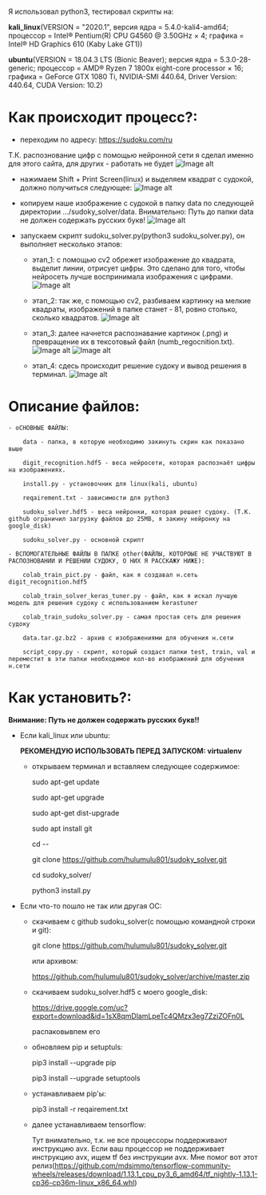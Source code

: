 Я использовал python3, тестировал скрипты на:

**kali_linux**(VERSION = "2020.1", версия ядра = 5.4.0-kali4-amd64; процессор = Intel® Pentium(R) CPU G4560 @ 3.50GHz × 4; графика = Intel® HD Graphics 610 (Kaby Lake GT1))

**ubuntu**(VERSION = 18.04.3 LTS (Bionic Beaver); версия ядра = 5.3.0-28-generic; процессор = AMD® Ryzen 7 1800x eight-core processor × 16; графика = GeForce GTX 1080 Ti, NVIDIA-SMI 440.64, Driver Version: 440.64, CUDA Version: 10.2)

# Как происходит процесс?:

- переходим по адресу: https://sudoku.com/ru

Т.К. распознование цифр с помощью нейронной сети я сделал именно для этого сайта, для других - работать не будет
![Image alt](https://github.com/hulumulu801/sudoky_solver/blob/master/picts/1.png)

- нажимаем Shift + Print Screen(linux) и выделяем квадрат с судокой, должно получиться следующее:
![Image alt](https://github.com/hulumulu801/sudoky_solver/blob/master/picts/2.png)

- копируем наше изображение с судокой в папку data по следующей директории .../sudoky_solver/data. Внимательно: Путь до папки data не должен содержать русских букв!
![Image alt](https://github.com/hulumulu801/sudoky_solver/blob/master/picts/3.png)

- запускаем скрипт sudoku_solver.py(python3 sudoku_solver.py), он выполняет несколько этапов:

	* этап_1: с помощью cv2 обрежет изображение до квадрата, выделит линии, отрисует цифры. Это сделано для того, чтобы нейросеть лучше воспринимала изображения с цифрами.
![Image alt](https://github.com/hulumulu801/sudoky_solver/blob/master/picts/4.png)

	* этап_2: так же, с помощью cv2, разбиваем картинку на мелкие квадраты, изображений в папке станет - 81, ровно столько, сколько квадратов.
![Image alt](https://github.com/hulumulu801/sudoky_solver/blob/master/picts/5.png)

	* этап_3: далее начнется распознавание картинок (.png) и превращение их в тексотовый файл (numb_regocnition.txt).
![Image alt](https://github.com/hulumulu801/sudoky_solver/blob/master/picts/6.png)
![Image alt](https://github.com/hulumulu801/sudoky_solver/blob/master/picts/7.png)

	* этап_4: сдесь происходит решение судоку и вывод решения в терминал.
![Image alt](https://github.com/hulumulu801/sudoky_solver/blob/master/picts/8.png)

# Описание файлов:

	- оСНОВНЫЕ ФАЙЛЫ:

		data - папка, в которую необходимо закинуть скрин как показано выше

		digit_recognition.hdf5 - веса нейросети, которая распознаёт цифры на изображениях.

		install.py - установочник для linux(kali, ubuntu)
		
		reqairement.txt - зависимости для python3
		
		sudoku_solver.hdf5 - веса нейронки, которая решает судоку. (Т.К. github ограничил загрузку файлов до 25MB, я закину нейронку на google_disk)
		
		sudoku_solver.py - основной скрипт
		
	- ВСПОМОГАТЕЛЬНЫЕ ФАЙЛЫ В ПАПКЕ other(ФАЙЛЫ, КОТОРОЫЕ НЕ УЧАСТВУЮТ В РАСПОЗНОВАНИИ И РЕШЕНИИ СУДОКУ, О НИХ Я РАССКАЖУ НИЖЕ):

		colab_train_pict.py - файл, как я создавал н.сеть digit_recognition.hdf5

		colab_train_solver_keras_tuner.py - файл, как я искал лучшую модель для решения судоку с использованием kerastuner

		colab_train_sudoku_solver.py - самая простая сеть для решения судоку

		data.tar.gz.bz2 - архив с изображениями для обучения н.сети

		script_copy.py - скрипт, который создаст папки test, train, val и переместит в эти папки необходимое кол-во изображений для обучения н.сети

# Как установить?:

**Внимание: Путь не должен содержать русских букв!!**

- Если kali_linux или ubuntu:

	**РЕКОМЕНДУЮ ИСПОЛЬЗОВАТЬ ПЕРЕД ЗАПУСКОМ: virtualenv**

	* открываем терминал и вставляем следующее содержимое:

		sudo apt-get update

		sudo apt-get upgrade

		sudo apt-get dist-upgrade

		sudo apt install git

		cd --


		git clone https://github.com/hulumulu801/sudoky_solver.git
		
		cd sudoky_solver/

		python3 install.py
		
- Если что-то пошло не так или другая ОС:

	* скачиваем с github sudoku_solver(с помощью командной строки и git):
	
		git clone https://github.com/hulumulu801/sudoky_solver.git
		
		или архивом:
		
		https://github.com/hulumulu801/sudoky_solver/archive/master.zip
		
	* скачиваем sudoku_solver.hdf5 с моего google_disk:
	
		https://drive.google.com/uc?export=download&id=1sX8qmDlamLpeTc4QMzx3eg7ZziZOFn0L

		распаковывпем его

	* обновляем pip и setuptuls:

		pip3 install --upgrade pip

		pip3 install --upgrade setuptools

	* устанавливаем pip'ы:

		pip3 install -r reqairement.txt

	* далее устанавливаем tensorflow:
	
		Тут внимательно, т.к. не все процессоры поддерживают инструкцию avx. Если ваш процессор не поддерживает инструкцию avx, ищем tf без инструкции avx. Мне помог вот этот релиз(https://github.com/mdsimmo/tensorflow-community-wheels/releases/download/1.13.1_cpu_py3_6_amd64/tf_nightly-1.13.1-cp36-cp36m-linux_x86_64.whl)
